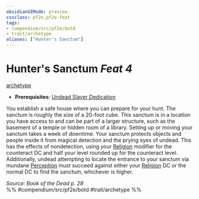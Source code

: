 ```yaml
---
obsidianUIMode: preview
cssclass: pf2e,pf2e-feat
tags:
- compendium/src/pf2e/botd
- trait/archetype
aliases: ["Hunter's Sanctum"]
---
```

# Hunter's Sanctum  *Feat 4*  
[archetype](/rules/traits/archetype.md)  

- **Prerequisites**: [Undead Slayer Dedication](/compendium/feats/undead-slayer-dedication-botd.md)

You establish a safe house where you can prepare for your hunt. The sanctum is roughly the size of a 20-foot cube. This sanctum is in a location you have access to and can be part of a larger structure, such as the basement of a temple or hidden room of a library. Setting up or moving your sanctum takes a week of downtime. Your sanctum protects objects and people inside it from magical detection and the prying eyes of undead. This has the effects of nondetection, using your [Religion](/compendium/skills.md#Religion) modifier for the counteract DC and half your level rounded up for the counteract level. Additionally, undead attempting to locate the entrance to your sanctum via mundane [Perception](/compendium/skills.md#Perception) must succeed against either your [Religion](/compendium/skills.md#Religion) DC or the normal DC to find the sanctum, whichever is higher.

*Source: Book of the Dead p. 28*  
%% #compendium/src/pf2e/botd #trait/archetype %%